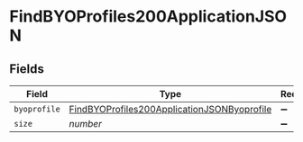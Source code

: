 # FindBYOProfiles200ApplicationJSON


## Fields

| Field                                                                                                                 | Type                                                                                                                  | Required                                                                                                              | Description                                                                                                           | Example                                                                                                               |
| --------------------------------------------------------------------------------------------------------------------- | --------------------------------------------------------------------------------------------------------------------- | --------------------------------------------------------------------------------------------------------------------- | --------------------------------------------------------------------------------------------------------------------- | --------------------------------------------------------------------------------------------------------------------- |
| `byoprofile`                                                                                                          | [FindBYOProfiles200ApplicationJSONByoprofile](../../models/operations/findbyoprofiles200applicationjsonbyoprofile.md) | :heavy_minus_sign:                                                                                                    | N/A                                                                                                                   |                                                                                                                       |
| `size`                                                                                                                | *number*                                                                                                              | :heavy_minus_sign:                                                                                                    | N/A                                                                                                                   | 1                                                                                                                     |